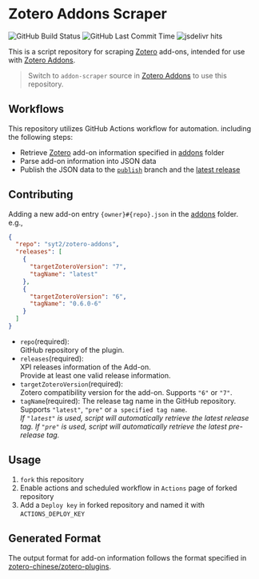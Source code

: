 # Zotero Addons Scraper
![GitHub Build Status](https://img.shields.io/github/actions/workflow/status/syt2/zotero-addons-scraper/main.yml?logo=githubactions)
![GitHub Last Commit Time](https://img.shields.io/github/last-commit/syt2/zotero-addons-scraper/publish?logo=github)
![jsdelivr hits](https://img.shields.io/jsdelivr/gh/hw/syt2/zotero-addons-scraper?logo=jsdelivr)


This is a script repository for scraping [Zotero](https://www.zotero.org) add-ons, intended for use with [Zotero Addons](https://github.com/syt2/zotero-addons).  
> Switch to `addon-scraper` source in [Zotero Addons](https://github.com/syt2/zotero-addons) to use this repository.

## Workflows
This repository utilizes GitHub Actions workflow for automation. 
including the following steps:
- Retrieve [Zotero](https://www.zotero.org) add-on information specified in [addons](addons) folder
- Parse add-on information into JSON data
- Publish the JSON data to the [`publish`](https://github.com/syt2/zotero-addons-scraper/blob/publish/addon_infos.json) branch and the [latest release](https://github.com/syt2/zotero-addons-scraper/releases/latest)

## Contributing
Adding a new add-on entry `{owner}#{repo}.json` in the [addons](addons) folder.  
e.g.,
``` json
{
  "repo": "syt2/zotero-addons",
  "releases": [
    {   
      "targetZoteroVersion": "7",
      "tagName": "latest"
    },
    {
      "targetZoteroVersion": "6", 
      "tagName": "0.6.0-6"
    }
  ]
}
```
 
- `repo`(required):  
  GitHub repository of the plugin.  
- `releases`(required):  
  XPI releases information of the Add-on.  
  Provide at least one valid release information.
- `targetZoteroVersion`(required):  
  Zotero compatibility version for the add-on.
  Supports `"6"` or `"7"`.
- `tagName`(required):
  The release tag name in the GitHub repository.  
  Supports `"latest"`, `"pre"` or `a specified tag name`.  
  *If `"latest"` is used, script will automatically retrieve the latest release tag.* 
  *If `"pre"` is used, script will automatically retrieve the latest pre-release tag.* 


## Usage
1. `fork` this repository
2. Enable actions and scheduled workflow in `Actions` page of forked repository
3. Add a `Deploy key` in forked repository and named it with `ACTIONS_DEPLOY_KEY`

## Generated Format
The output format for add-on information follows the format specified in [zotero-chinese/zotero-plugins](https://github.com/zotero-chinese/zotero-plugins).


